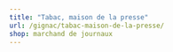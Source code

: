 ```yaml
---
title: "Tabac, maison de la presse"
url: /gignac/tabac-maison-de-la-presse/
shop: marchand de journaux
---
```

